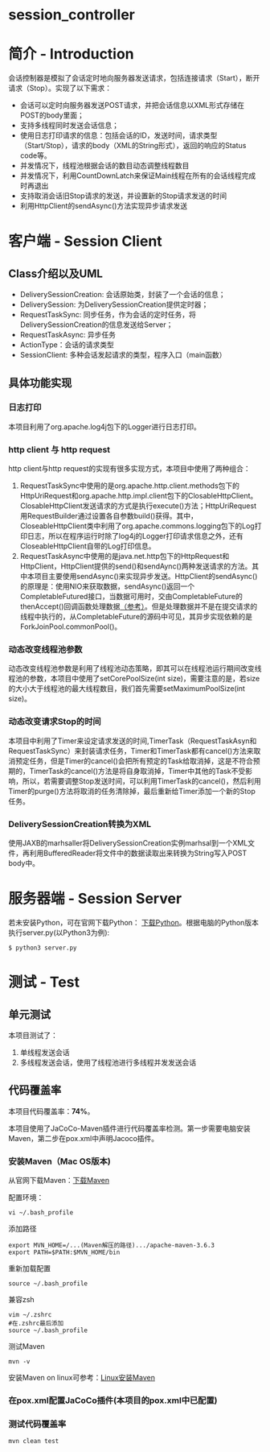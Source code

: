 # session_controller
<h1>简介 - Introduction</h1>
<p>会话控制器是模拟了会话定时地向服务器发送请求，包括连接请求（Start），断开请求（Stop）。实现了以下需求：</p>
<ul>
<li>会话可以定时向服务器发送POST请求，并把会话信息以XML形式存储在POST的body里面；</li>
<li>支持多线程同时发送会话信息；</li>
<li>使用日志打印请求的信息：包括会话的ID，发送时间，请求类型（Start/Stop），请求的body（XML的String形式），返回的响应的Status code等。</li>
<li>并发情况下，线程池根据会话的数目动态调整线程数目</li>
<li>并发情况下，利用CountDownLatch来保证Main线程在所有的会话线程完成时再退出</li>
<li>支持取消会话旧Stop请求的发送，并设置新的Stop请求发送的时间</li>
<li>利用HttpClient的sendAsync()方法实现异步请求发送</li>
</ul>

<h1>客户端 - Session Client</h1>
<h2>Class介绍以及UML</h2>
<ul>
<li>DeliverySessionCreation: 会话原始类，封装了一个会话的信息；</li>
<li>DeliverySession: 为DeliverySessionCreation提供定时器；</li>
<li>RequestTaskSync: 同步任务，作为会话的定时任务，将DeliverySessionCreation的信息发送给Server；</li>
<li>RequestTaskAsync: 异步任务</li>
<li>ActionType：会话的请求类型</li>
<li>SessionClient: 多种会话发起请求的类型，程序入口（main函数）</li>
</ul>
<h2>具体功能实现</h2>
<h3>日志打印</h3>
<p>本项目利用了org.apache.log4j包下的Logger进行日志打印。</p>
<h3>http client 与 http request</h3>
<p>http client与http request的实现有很多实现方式，本项目中使用了两种组合：</p>
<ol>
  <li>RequestTaskSync中使用的是org.apache.http.client.methods包下的HttpUriRequest和org.apache.http.impl.client包下的ClosableHttpClient。ClosableHttpClient发送请求的方式是执行execute()方法；HttpUriRequest用RequestBuilder通过设置各自参数build()获得。其中，CloseableHttpClient类中利用了org.apache.commons.logging包下的Log打印日志，所以在程序运行时除了log4j的Logger打印请求信息之外，还有CloseableHttpClient自带的Log打印信息。</li>
  <li>RequestTaskAsync中使用的是java.net.http包下的HttpRequest和HttpClient，HttpClient提供的send()和sendAync()两种发送请求的方法。其中本项目主要使用sendAsync()来实现异步发送。HttpClient的sendAsync()的原理是：使用NIO来获取数据，sendAsync()返回一个CompletableFutured接口，当数据可用时，交由CompletableFuture的thenAccept()回调函数处理数据<a href="https://www.jdon.com/53011" target="_blank">（参考）</a>。但是处理数据并不是在提交请求的线程中执行的，从CompletableFuture的源码中可见，其异步实现依赖的是ForkJoinPool.commonPool()。</li>
</ol>
<h3>动态改变线程池参数</h3>
<p>动态改变线程池参数是利用了线程池动态策略，即其可以在线程池运行期间改变线程池的参数，本项目中使用了setCorePoolSize(int size)，需要注意的是，若size的大小大于线程池的最大线程数目，我们首先需要setMaximumPoolSize(int size)。</p>
<h3>动态改变请求Stop的时间</h3>
<p>本项目中利用了Timer来设定请求发送的时间,TimerTask（RequestTaskAsyn和RequestTaskSync）来封装请求任务，Timer和TimerTask都有cancel()方法来取消预定任务，但是Timer的cancel()会把所有预定的Task给取消掉，这是不符合预期的，TimerTask的cancel()方法是将自身取消掉，Timer中其他的Task不受影响，所以，若需要调整Stop发送时间，可以利用TimerTask的cancel()，然后利用Timer的purge()方法将取消的任务清除掉，最后重新给Timer添加一个新的Stop任务。</p>
<h3>DeliverySessionCreation转换为XML</h3>
<p>使用JAXB的marhsaller将DeliverySessionCreation实例marhsal到一个XML文件，再利用BufferedReader将文件中的数据读取出来转换为String写入POST body中。</p>

<h1>服务器端 - Session Server</h1>
<p>若未安装Python，可在官网下载Python： <a href="https://www.python.org/downloads/" target="_blank">下载Python</a>。根据电脑的Python版本执行server.py(以Python3为例):</p>
<pre>
<code>$ python3 server.py</code>
</pre>


<h1>测试 - Test</h1>
<h2>单元测试</h2>
<p>本项目测试了：</p>
<ol>
  <li>单线程发送会话</li>
  <li>多线程发送会话，使用了线程池进行多线程并发发送会话</li>
</ol>
<h2>代码覆盖率</h2>
<p>本项目代码覆盖率：<strong>74%</strong>。</p>
<p>本项目使用了JaCoCo-Maven插件进行代码覆盖率检测。第一步需要电脑安装Maven，第二步在pox.xml中声明Jacoco插件。</p>
<h3>安装Maven（Mac OS版本)</h3>
<p>从官网下载Maven：<a href="https://maven.apache.org/download.cgi" target="_blank">下载Maven</a></p>
<p>配置环境：</p>
<pre><code>vi ~/.bash_profile</code></pre>
<p>添加路径</p>
<pre><code>export MVN_HOME=/...(Maven解压的路径).../apache-maven-3.6.3
export PATH=$PATH:$MVN_HOME/bin</code></pre>
<p>重新加载配置</p>
<pre><code>source ~/.bash_profile</code></pre>
<p>兼容zsh</p>
<pre><code>vim ~/.zshrc
#在.zshrc最后添加
source ~/.bash_profile </code></pre>
<p>测试Maven</p>
<pre><code>mvn -v</code></pre>
<p>安装Maven on linux可参考：<a href="https://blog.csdn.net/qq_38270106/article/details/97764483" target="_blank">Linux安装Maven</a></p>
<h3>在pox.xml配置JaCoCo插件(本项目的pox.xml中已配置)</h3>
<h3>测试代码覆盖率</h3>
<pre><code>mvn clean test</code></pre>
